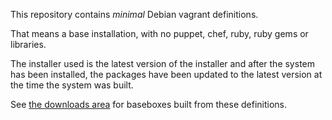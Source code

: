 This repository contains *minimal* Debian vagrant definitions.

That means a base installation, with no puppet, chef, ruby, ruby gems or 
libraries. 

The installer used is the latest version of the installer and after
the system has been installed, the packages have been updated to the
latest version at the time the system was built. 

See [the downloads area](https://github.com/leapcode/minimal-debian-vagrant/downloads "Downloads") 
for baseboxes built from these definitions.


